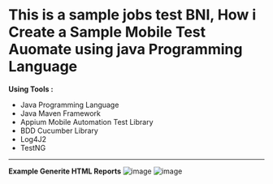 # This is a sample jobs test BNI, How i Create a Sample Mobile Test Auomate using java Programming Language
**Using Tools :**
 - Java Programming Language
 - Java Maven Framework
 - Appium Mobile Automation Test Library
 - BDD Cucumber Library
 - Log4J2
 - TestNG

------------------------------------------------------------
**Example Generite HTML Reports**
![image](https://user-images.githubusercontent.com/26399692/155178277-63a2b7ee-db2f-4aed-b4b1-f3a8d2b2ecad.png)
![image](https://user-images.githubusercontent.com/26399692/155178411-e9a863b5-0101-41ba-bddd-969862b86ea1.png)



